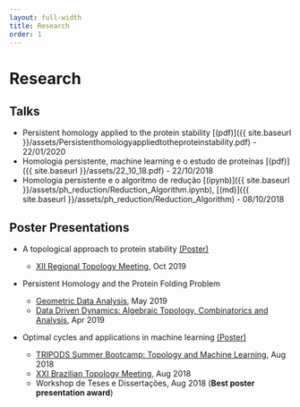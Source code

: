 ```yaml
---
layout: full-width
title: Research
order: 1
---
```


# Research

## Talks 

* Persistent homology applied to the protein stability [(pdf)]({{ site.baseurl }}/assets/Persistenthomologyappliedtotheproteinstability.pdf) - 22/01/2020
* Homologia persistente, machine learning e o estudo de proteínas [(pdf)]({{ site.baseurl }}/assets/22_10_18.pdf) - 22/10/2018
* Homologia persistente e o algoritmo de redução [(ipynb)]({{ site.baseurl }}/assets/ph_reduction/Reduction_Algorithm.ipynb), [(md)]({{ site.baseurl }}/assets/ph_reduction/Reduction_Algorithm) - 08/10/2018


## Poster Presentations 

* A topological approach to protein stability [(Poster)](/assets/posterERT2019.pdf)
    * [XII Regional Topology Meeting](http://www.dm.ufscar.br/profs/ert2019), Oct 2019

* Persistent Homology and the Protein Folding Problem
    * [Geometric Data Analysis](https://stevanovichcenter.uchicago.edu/geometric-data-analysis/), May 2019
    * [Data Driven Dynamics: Algebraic Topology, Combinatorics and Analysis](http://www.crm.umontreal.ca/2019/Dynamique19/index_e.php), Apr 2019

* Optimal cycles and applications in machine learning [(Poster)](/assets/Poster_Carlos.pdf)
    * [TRIPODS Summer Bootcamp: Topology and Machine Learning](https://icerm.brown.edu/tripods/tri18-2-tml/), Aug 2018
    * [XXI Brazilian Topology Meeting](http://www.ime.uff.br/topology2018/), Aug 2018
    * Workshop de Teses e Dissertações, Aug 2018 (**Best poster presentation award**)
